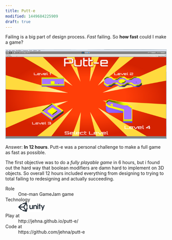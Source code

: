 ```yaml
---
title: Putt-e
modified: 1449684225909
draft: true
---
```


Failing is a big part of design process. *Fast* failing. So **how fast** could I
make a game?

![Putt-e screenshot](/images/putte-screenshot.png)

Answer: **In 12 hours**. Putt-e was a personal challenge to make a full game as
fast as possible.

The first objective was to do a *fully playable game* in 6 hours, but i found
out the hard way that boolean modifiers are damn hard to implement on 3D
objects. So overall 12 hours included everything from designing to trying to
total failing to redesigning and actually succeeding.

<dl>
    <dt>Role</dt>
        <dd>One-man GameJam game</dd>
    <dt>Technology</dt>
        <dd><a href="http://unity3d.com/" target="_blank"><img src="/images/unity-logo.png" alt="Unity3D" style="max-height: 30px;"></a></dd>
    <dt>Play at</dt>
        <dd>http://jehna.github.io/putt-e/</dd>
    <dt>Code at</dt>
        <dd>https://github.com/jehna/putt-e</dd>
</dl>
